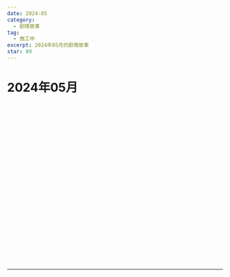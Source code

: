 ```yaml
---
date: 2024-05
category:
  - 剧情故事
tag:
  - 施工中
excerpt: 2024年05月的剧情故事
star: 89
---
```


# 2024年05月 

<EpisodeButton label="5/2　#203" badge="施工中">
</EpisodeButton>
<br>

<EpisodeButton label="5/7　#204" addon="[含卫星外]" badge="施工中">
</EpisodeButton>
<br>

<EpisodeButton label="5/8　#205" addon="[含卫星外]" badge="施工中">
</EpisodeButton>
<br>

<EpisodeButton label="5/9　#206" badge="施工中">
</EpisodeButton>
<br>

<EpisodeButton label="5/10　#207" badge="施工中">
</EpisodeButton>
<br>

<EpisodeButton label="5/11　#208" addon="[含卫星外]" badge="施工中">
</EpisodeButton>
<br>

<EpisodeButton label="5/12　#209" badge="施工中">
</EpisodeButton>
<br>

<EpisodeButton label="5/14　#210" addon="[含卫星外]" badge="施工中">
</EpisodeButton>
<br>

<EpisodeButton label="5/15　#211" addon="[含卫星外]" badge="施工中">
</EpisodeButton>
<br>

<EpisodeButton label="5/16　#212" addon="[含卫星外]" badge="施工中">
</EpisodeButton>
<br>

<EpisodeButton label="5/17　#213" addon="[卫星外]" badge="施工中">
</EpisodeButton>
<br>

<EpisodeButton label="5/18　#214" badge="施工中">
</EpisodeButton>
<br>

<EpisodeButton label="5/21　#215" badge="施工中">
</EpisodeButton>
<br>

<EpisodeButton label="5/22　#216" addon="[含卫星外]" badge="施工中">
</EpisodeButton>
<br>

<EpisodeButton label="5/23　#217" addon="[含卫星外]" badge="施工中">
</EpisodeButton>
<br>

<EpisodeButton label="5/24　#218" badge="施工中">
</EpisodeButton>
<br>

<EpisodeButton label="5/25　#219" addon="[含卫星外]" badge="施工中">
</EpisodeButton>
<br>

<EpisodeButton label="5/26　#220" badge="施工中">
</EpisodeButton>
<br>

<EpisodeButton label="5/28　#221" badge="施工中">
</EpisodeButton>
<br>

<EpisodeButton label="5/29　#222" badge="施工中">
</EpisodeButton>
<br>

<EpisodeButton label="5/30　#223" badge="施工中">
</EpisodeButton>
<br>

<EpisodeButton label="5/31　#224" badge="施工中">
</EpisodeButton>
<br>

---

<script setup>
  import EpisodeButton from "@EpisodeButton"
</script>